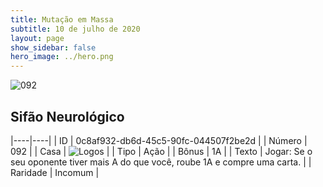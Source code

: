 ```yaml
---
title: Mutação em Massa
subtitle: 10 de julho de 2020
layout: page
show_sidebar: false
hero_image: ../hero.png
---
```


![092](https://cdn.keyforgegame.com/media/card_front/pt/479_092_CW34G484FFRV_pt.png)

## Sifão Neurológico

|----|----|
| ID | 0c8af932-db6d-45c5-90fc-044507f2be2d |
| Número | 092 |
| Casa | ![Logos](https://archonarcana.com/images/thumb/c/ce/Logos.png/22px-Logos.png "Logos") |
| Tipo | Ação |
| Bônus | 1A |
| Texto | Jogar: Se o seu oponente tiver mais A do que você, roube 1A e compre uma carta. |
| Raridade | Incomum |
